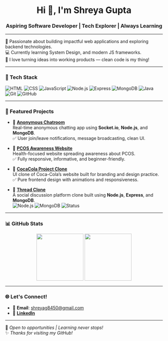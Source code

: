 <h1 align="center">Hi 👋, I'm Shreya Gupta</h1>
<h3 align="center">Aspiring Software Developer | Tech Explorer | Always Learning</h3>

---

🌟 Passionate about building impactful web applications and exploring backend technologies.  
💻 Currently learning System Design, and modern JS frameworks.  
🚀 I love turning ideas into working products — clean code is my thing!

---

### 🔧 Tech Stack
![HTML](https://img.shields.io/badge/HTML5-E34F26?style=flat&logo=html5&logoColor=white)
![CSS](https://img.shields.io/badge/CSS3-1572B6?style=flat&logo=css3&logoColor=white)
![JavaScript](https://img.shields.io/badge/JavaScript-F7DF1E?style=flat&logo=javascript&logoColor=black)
![Node.js](https://img.shields.io/badge/Node.js-339933?style=flat&logo=node.js&logoColor=white)
![Express](https://img.shields.io/badge/Express.js-000000?style=flat&logo=express&logoColor=white)
![MongoDB](https://img.shields.io/badge/MongoDB-47A248?style=flat&logo=mongodb&logoColor=white)
![Java](https://img.shields.io/badge/Java-ED8B00?style=flat&logo=java&logoColor=white)
![Git](https://img.shields.io/badge/Git-F05032?style=flat&logo=git&logoColor=white)
![GitHub](https://img.shields.io/badge/GitHub-181717?style=flat&logo=github&logoColor=white)

---

### 📌 Featured Projects

- 🔗 [**Anonymous Chatroom**](https://github.com/Shreya9369/Anonymous-Chatroom)  
  Real-time anonymous chatting app using **Socket.io**, **Node.js**, and **MongoDB**.  
  ✅ User join/leave notifications, message broadcasting, clean UI.

- 🔗 [**PCOS Awareness Website**](https://github.com/Shreya9369/PCOS-Website)  
  Health-focused website spreading awareness about PCOS.  
  ✅ Fully responsive, informative, and beginner-friendly.

- 🔗 [**CocaCola Project Clone**](https://github.com/Shreya9369/CocaColaProject)  
  UI clone of Coca-Cola’s website built for branding and design practice.  
  ✅ Pure frontend design with animations and responsiveness.

- 🔗 [**Thread Clone**](https://github.com/Shreya9369/Thread-Clone)  
  A social discussion platform clone built using **Node.js**, **Express**, and **MongoDB**.  
  ![Node.js](https://img.shields.io/badge/Node.js-339933?style=for-the-badge&logo=node.js&logoColor=white)
  ![MongoDB](https://img.shields.io/badge/MongoDB-47A248?style=for-the-badge&logo=mongodb&logoColor=white)
  ![Status](https://img.shields.io/badge/Status-Completed-brightgreen)




---

### 📊 GitHub Stats

<p align="center">
  <img src="https://github-readme-stats.vercel.app/api?username=Shreya9369&show_icons=true&theme=tokyonight" height="150" />
  <img src="https://github-readme-stats.vercel.app/api/top-langs/?username=Shreya9369&layout=compact&theme=tokyonight" height="150" />
</p>

---

### 🌐 Let's Connect!
- 📧 **Email**: shreyag8450@gmail.com  
- 💼 [**LinkedIn**](https://www.linkedin.com/in/shreya-gupta-31a7b120b/)

---

🔭 *Open to opportunities | Learning never stops!*  
✨ *Thanks for visiting my GitHub!*
